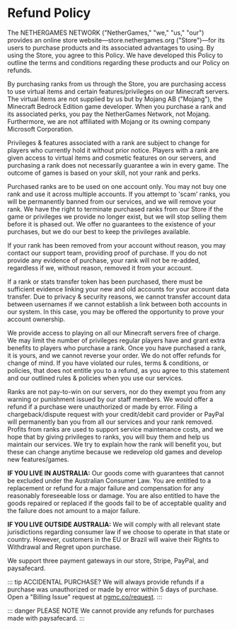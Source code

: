 # Refund Policy

The NETHERGAMES NETWORK ("NetherGames," "we," "us," "our") provides an online store website—store.nethergames.org ("Store")—for its users to purchase products and its associated advantages to using. By using the Store, you agree to this Policy. We have developed this Policy to outline the terms and conditions regarding these products and our Policy on refunds.

By purchasing ranks from us through the Store, you are purchasing access to use virtual items and certain features/privileges on our Minecraft servers. The virtual items are not supplied by us but by Mojang AB ("Mojang"), the Minecraft Bedrock Edition game developer. When you purchase a rank and its associated perks, you pay the NetherGames Network, not Mojang. Furthermore, we are not affiliated with Mojang or its owning company Microsoft Corporation.

Privileges & features associated with a rank are subject to change for players who currently hold it without prior notice. Players with a rank are given access to virtual items and cosmetic features on our servers, and purchasing a rank does not necessarily guarantee a win in every game. The outcome of games is based on your skill, not your rank and perks.

Purchased ranks are to be used on one account only. You may not buy one rank and use it across multiple accounts. If you attempt to 'scam' ranks, you will be permanently banned from our services, and we will remove your rank. We have the right to terminate purchased ranks from our Store if the game or privileges we provide no longer exist, but we will stop selling them before it is phased out. We offer no guarantees to the existence of your purchases, but we do our best to keep the privileges available.

If your rank has been removed from your account without reason, you may contact our support team, providing proof of purchase. If you do not provide any evidence of purchase, your rank will not be re-added, regardless if we, without reason, removed it from your account.

If a rank or stats transfer token has been purchased, there must be sufficient evidence linking your new and old accounts for your account data transfer. Due to privacy & security reasons, we cannot transfer account data between usernames if we cannot establish a link between both accounts in our system. In this case, you may be offered the opportunity to prove your account ownership.

We provide access to playing on all our Minecraft servers free of charge. We may limit the number of privileges regular players have and grant extra benefits to players who purchase a rank. Once you have purchased a rank, it is yours, and we cannot reverse your order. We do not offer refunds for change of mind. If you have violated our rules, terms & conditions, or policies, that does not entitle you to a refund, as you agree to this statement and our outlined rules & policies when you use our services.

Ranks are not pay-to-win on our servers, nor do they exempt you from any warning or punishment issued by our staff members. We would offer a refund if a purchase were unauthorized or made by error. Filing a chargeback/dispute request with your credit/debit card provider or PayPal will permanently ban you from all our services and your rank removed. Profits from ranks are used to support service maintenance costs, and we hope that by giving privileges to ranks, you will buy them and help us maintain our services. We try to explain how the rank will benefit you, but these can change anytime because we redevelop old games and develop new features/games.

**IF YOU LIVE IN AUSTRALIA:** Our goods come with guarantees that cannot be excluded under the Australian Consumer Law. You are entitled to a replacement or refund for a major failure and compensation for any reasonably foreseeable loss or damage. You are also entitled to have the goods repaired or replaced if the goods fail to be of acceptable quality and the failure does not amount to a major failure.

**IF YOU LIVE OUTSIDE AUSTRALIA:** We will comply with all relevant state jurisdictions regarding consumer law if we choose to operate in that state or country. However, customers in the EU or Brazil will waive their Rights to Withdrawal and Regret upon purchase.

We support three payment gateways in our store, Stripe, PayPal, and paysafecard.

::: tip ACCIDENTAL PURCHASE?
We will always provide refunds if a purchase was unauthorized or made by error within 5 days of purchase. Open a "Billing Issue" request at [ngmc.co/request](https://ngmc.co/request).
:::

::: danger PLEASE NOTE
We cannot provide any refunds for purchases made with paysafecard.
:::

